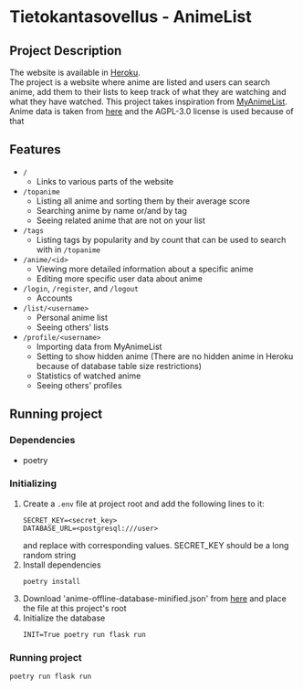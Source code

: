# Tietokantasovellus - AnimeList

## Project Description
The website is available in [Heroku](https://tsoha-animelist.herokuapp.com/).  
The project is a website where anime are listed and users can search anime, add them to their lists to keep track of what they are watching and what they have watched. This project takes inspiration from [MyAnimeList](https://myanimelist.net).  
Anime data is taken from [here](https://github.com/manami-project/anime-offline-database) and the AGPL-3.0 license is used because of that

## Features
- `/`
  - Links to various parts of the website
- `/topanime`
  - Listing all anime and sorting them by their average score
  - Searching anime by name or/and by tag
  - Seeing related anime that are not on your list
- `/tags`
  - Listing tags by popularity and by count that can be used to search with in `/topanime`
- `/anime/<id>`
  - Viewing more detailed information about a specific anime
  - Editing more specific user data about anime
- `/login`, `/register`, and `/logout`
  - Accounts
- `/list/<username>`
  - Personal anime list
  - Seeing others' lists
- `/profile/<username>`
  - Importing data from MyAnimeList
  - Setting to show hidden anime (There are no hidden anime in Heroku because of database table size restrictions)
  - Statistics of watched anime
  - Seeing others' profiles

## Running project
### Dependencies
- poetry

### Initializing
1. Create a `.env` file at project root and add the following lines to it:
    ```
    SECRET_KEY=<secret_key>
    DATABASE_URL=<postgresql:///user>
    ```
    and replace with corresponding values. SECRET_KEY should be a long random string
2. Install dependencies
    ```
    poetry install
    ```
3. Download 'anime-offline-database-minified.json' from [here](https://github.com/manami-project/anime-offline-database) and place the file at this project's root
4. Initialize the database
   ```
   INIT=True poetry run flask run
   ```
### Running project
```
poetry run flask run
```